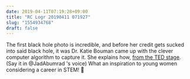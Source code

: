 ```yaml
---
date: 2019-04-11T07:19:28+09:00
title: "RC Logr 20190411 071927"
slug: "1554934768"
draft: false
---
```


The first black hole photo is incredible, and before her credit gets sucked into said black hole, it was Dr. Katie Bouman came up with the clever computer algorithm to capture it. She explains how, [from the TED stage](https://www.ted.com/talks/katie_bouman_what_does_a_black_hole_look_like). (Say it in @JadAbumrad 's voice) What an inspiration to young women considering a career in STEM! 👭

